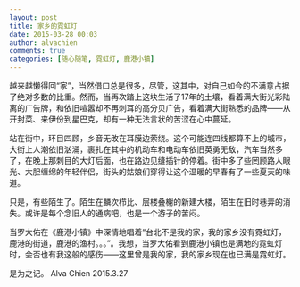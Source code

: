 ```yaml
---
layout: post
title: 家乡的霓虹灯
date: 2015-03-28 00:03
author: alvachien
comments: true
categories: [随心随笔, 霓虹灯, 鹿港小镇]
---
```

越来越懒得回“家”，当然借口总是很多，尽管，这其中，对自己如今的不满意占据了绝对多数的比重。然而，当再次踏上这块生活了17年的土壤，看着满大街光彩陆离的广告牌，和依旧喧嚣却不再刺耳的高分贝广告，看着满大街熟悉的品牌——从开封菜、来伊份到星巴克，却有一种无法言状的苦涩在心中蔓延。

站在街中，环目四顾，乡音无改在耳膜边萦绕。这个可能连四线都算不上的城市，大街上人潮依旧汹涌，裹扎在其中的机动车和电动车依旧英勇无敌，汽车当然多了，在晚上那刺目的大灯后面，也在路边见缝插针的停着。街中多了些罔顾路人眼光、大胆缠绵的年轻伴侣，街头的姑娘们穿得让这个温暖的早春有了一些夏天的味道。

只是，有些陌生了。陌生在麟次栉比、层楼叠榭的新建大楼，陌生在旧时巷弄的消失。或许是每个念旧人的通病吧，也是一个游子的苦闷。

当罗大佑在《鹿港小镇》中深情地唱着“台北不是我的家，我的家乡没有霓虹灯，鹿港的街道，鹿港的渔村。。。”。我想，当罗大佑看到鹿港小镇也是满地的霓虹灯时，会否也有我这般的感伤——这里曾是我的家，我的家乡现在也已满是霓虹灯。

是为之记。
Alva Chien
2015.3.27

